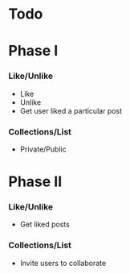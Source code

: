 
# Todo

# Phase I

### Like/Unlike
* Like
* Unlike
* Get user liked a particular post

### Collections/List

* Private/Public


# Phase II

### Like/Unlike

* Get liked posts 
### Collections/List

* Invite users to collaborate
